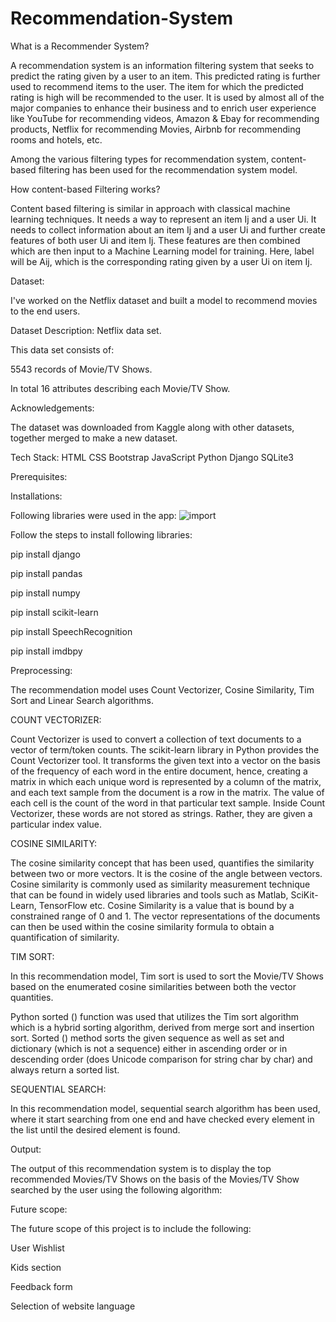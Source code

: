 # Recommendation-System
What is a Recommender System? 

A recommendation system is an information filtering system that seeks to predict the rating given by a user to an item. This predicted rating is further used to recommend items to the user. 
The item for which the predicted rating is high will be recommended to the user. It is used by almost all of the major companies to enhance their business and to enrich user experience 
like YouTube for recommending videos, Amazon & Ebay for recommending products, Netflix for recommending Movies, Airbnb for recommending rooms and hotels, etc. 

Among the various filtering types for recommendation system,  content-based filtering has been used for the recommendation system model. 

How content-based Filtering works? 

Content based filtering is similar in approach with classical machine learning techniques. It needs a way to represent an item Ij and a user Ui. 
It needs to collect information about an item Ij and a user Ui and further create features of both user Ui and item  Ij. 
These features are then combined which are then input to a Machine Learning model for training. Here, label will be Aij, which is the corresponding rating given by a user Ui on item Ij. 

Dataset: 

I've worked on the Netflix dataset and built a model to recommend movies to the end users. 

Dataset Description: Netflix data set. 

This data set consists of: 

5543 records of Movie/TV Shows. 

In total 16 attributes describing each Movie/TV Show. 

Acknowledgements: 

The dataset was downloaded from Kaggle along with other datasets, together merged to make a new dataset. 

Tech Stack: 
HTML 
CSS 
Bootstrap 
JavaScript 
Python 
Django 
SQLite3 

Prerequisites: 

Installations: 

Following libraries were used in the app: 
![import](https://user-images.githubusercontent.com/88702332/170871910-30dca134-9ee6-4d7d-89a3-d1fad0f8ade6.PNG)

Follow the steps to install following libraries: 

pip install django 

pip install pandas 

pip install numpy 

pip install scikit-learn 

pip install SpeechRecognition 

pip install imdbpy 

Preprocessing: 

The recommendation model uses Count Vectorizer, Cosine Similarity, Tim Sort and Linear Search algorithms. 

COUNT VECTORIZER: 

Count Vectorizer is used to convert a collection of text documents to a vector of term/token counts. The scikit-learn library in Python provides the Count Vectorizer tool. It transforms the given text into a vector on the basis of the frequency of each word in the entire document, hence, creating a matrix in which each unique word is represented by a column of the matrix, and each text sample from the document is a row in the matrix. The value of each cell is the count of the word in that particular text sample.  Inside Count Vectorizer, these words are not stored as strings. Rather, they are given a particular index value. 

COSINE SIMILARITY: 

The cosine similarity concept that has been used, quantifies the similarity between two or more vectors. It is the cosine of the angle between vectors. Cosine similarity is  commonly used as similarity measurement technique that can be found in widely used libraries and tools such as Matlab, SciKit-Learn, TensorFlow etc. Cosine Similarity is a value that is bound by a constrained range of 0 and 1. The vector representations of the documents can then be used within the cosine similarity formula to obtain a quantification of similarity.  

 

TIM SORT: 

In this recommendation model, Tim sort is used to sort the Movie/TV Shows based on the enumerated cosine similarities between both the vector quantities. 

Python sorted () function was used that  utilizes the Tim sort algorithm which is a hybrid sorting algorithm, derived from merge sort and insertion sort. Sorted () method sorts the given sequence as well as set and dictionary (which is not a sequence) either in ascending order or in descending order (does Unicode comparison for string char by char) and always return a sorted list.  

 

SEQUENTIAL SEARCH: 

In this recommendation model, sequential search algorithm has been used,  where it start searching from one end and have checked every element in the list until the desired element is found. 

 

Output: 

The output of this recommendation system is to display the top recommended Movies/TV Shows on the basis of the Movies/TV Show searched by the user using the following algorithm: 

 

 

Future scope: 

The future scope of this project is to include the following: 

User Wishlist 

Kids section 

Feedback form 

Selection of website language 

 

 

 

 

 
